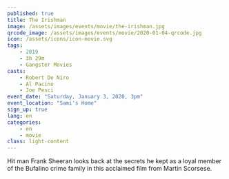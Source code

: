 ```yaml
---
published: true
title: The Irishman
image: /assets/images/events/movie/the-irishman.jpg
qrcode_image: /assets/images/events/movie/2020-01-04-qrcode.jpg
icon: /assets/icons/icon-movie.svg
tags: 
    - 2019
    - 3h 29m
    - Gangster Movies
casts: 
    - Robert De Niro
    - Al Pacino
    - Joe Pesci
event_date: "Saturday, January 3, 2020, 3pm"
event_location: "Sami's Home"
sign_up: true
lang: en
categories:
    - en
    - movie
class: light-content
---
```


Hit man Frank Sheeran looks back at the secrets he kept as a loyal member of the Bufalino crime family in this acclaimed film from Martin Scorsese.